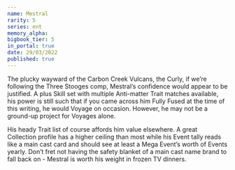 ```yaml
---
name: Mestral
rarity: 5
series: ent
memory_alpha:
bigbook_tier: 5
in_portal: true
date: 29/03/2022
published: true
---
```


The plucky wayward of the Carbon Creek Vulcans, the Curly, if we’re following the Three Stooges comp, Mestral’s confidence would appear to be justified. A plus Skill set with multiple Anti-matter Trait matches available, his power is still such that if you came across him Fully Fused at the time of this writing, he would Voyage on occasion. However, he may not be a ground-up project for Voyages alone.

His heady Trait list of course affords him value elsewhere. A great Collection profile has a higher ceiling than most while his Event tally reads like a main cast card and should see at least a Mega Event’s worth of Events yearly. Don’t fret not having the safety blanket of a main cast name brand to fall back on - Mestral is worth his weight in frozen TV dinners.
